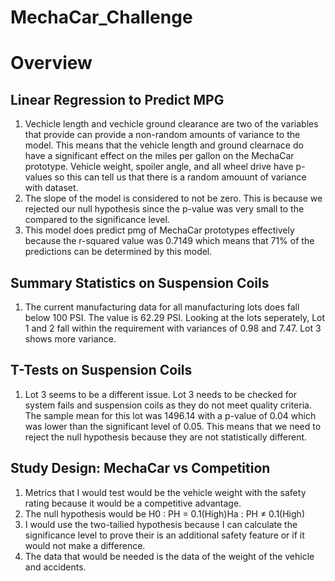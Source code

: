 # MechaCar_Challenge

# Overview

## Linear Regression to Predict MPG
1. Vechicle length and vechicle ground clearance are two of the variables that provide can provide a non-random amounts of variance to the model. This means that the vehicle length and ground clearnace do have a significant effect on the miles per gallon on the MechaCar prototype. Vehicle weight, spoiler angle, and all wheel drive have p-values so this can tell us that there is a random amouunt of variance with dataset.
2. The slope of the model is considered to not be zero. This is because we rejected our null hypothesis since the p-value was very small to the compared to the significance level.
3. This model does predict pmg of MechaCar prototypes effectively because the r-squared value was 0.7149 which means that 71% of the predictions can be determined by this model.

## Summary Statistics on Suspension Coils
1. The current manufacturing data for all manufacturing lots does fall below 100 PSI. The value is 62.29 PSI. Looking at the lots seperately, Lot 1 and 2 fall within the requirement with variances of 0.98 and 7.47. Lot 3 shows more variance.

## T-Tests on Suspension Coils
1. Lot 3 seems to be a different issue. Lot 3 needs to be checked for system fails and suspension coils as they do not meet quality criteria. The sample mean for this lot was 1496.14 with a p-value of 0.04 which was lower than the significant level of 0.05. This means that we need to reject the null hypothesis because they are not statistically different.

## Study Design: MechaCar vs Competition
1. Metrics that I would test would be the vehicle weight with the safety rating because it would be a competitive advantage.
2. The null hypothesis would be H0 : PH = 0.1(High)Ha : PH ≠ 0.1(High)
3. I would use the two-tailied hypothesis because I can calculate the significance level to prove their is an additional safety feature or if it would not make a difference. 
5. The data that would be needed is the data of the weight of the vehicle and accidents.
